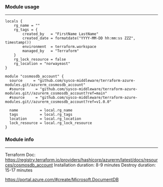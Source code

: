 
### Module usage
---


```
locals {
    rg_name = ""
    rg_tags = {
        created_by   = "FirstName LastName"
        created_date = formatdate("YYYY-MM-DD hh:mm:ss ZZZ", timestamp())
        environment  = terraform.workspace
        managed_by   = "Terraform"
    }
    rg_lock_resource = false
    rg_location = "norwayeast"
}

module "cosmosdb_account" {
  source     = "github.com/sysco-middleware/terraform-azure-modules.git/azurerm_cosmosdb_account"
  #source     = "github.com/sysco-middleware/terraform-azure-modules.git//azurerm_cosmosdb_account?ref=main"
  #source     = "github.com/sysco-middleware/terraform-azure-modules.git//azurerm_cosmosdb_account?ref=v1.0.0"

  name          = local.rg_name
  tags          = local.rg_tags
  location      = local.rg_location
  lock_resource = local.rg_lock_resource
}

```

### Module info
---

Terraform Doc: https://registry.terraform.io/providers/hashicorp/azurerm/latest/docs/resources/cosmosdb_account
Installation duration: 8-9 minutes
Destroy duration: 15-17 minutes

https://portal.azure.com/#create/Microsoft.DocumentDB